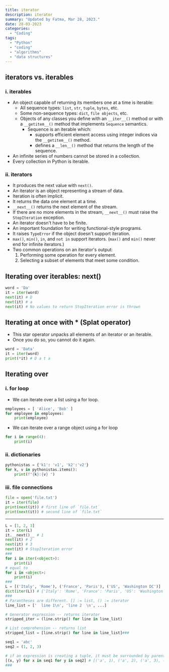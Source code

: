 ```yaml
---
title: iterator
description: iterator
summary: "Updated by Fatma, Mar 28, 2023."
date: 28-03-2023
categories:
  - "Coding"
tags:
  - "Python"
  - "coding"
  - "algorithms"
  - "data structures"
---
```


## iterators vs. iterables

### i. iterables

- An object capable of returning its members one at a time is iterable:
  - All sequence types: `list`, `str`, `tuple`, `bytes`, etc.
  - Some non-sequence types: `dict`, `file objects`, etc.
  - Objects of any classes you define with an `__iter__()` method or with a `__getitem__()` method that implements `Sequence` semantics.
    - Sequence is an iterable which:
      - supports efficient element access using integer indices via the `__getitem__()` method.
      - defines a `__len__()` method that returns the length of the sequence.
- An infinite series of numbers cannot be stored in a collection.
- Every collection in Python is iterable.

### ii. iterators

- It produces the next value with `next()`.
- An iterator is an object representing a stream of data.
- Iteration is often implicit.
- It returns the data one element at a time.
- `__next__()` returns the next element of the stream.
- If there are no more elements in the stream, `__next__()` must raise the `StopIteration` exception.
- An iterator doesn't have to be finite.
- An important foundation for writing functional-style programs.
- It raises `TypeError` if the object doesn't support iteration.
- `max()`, `min()`, `in`, and `not in` support iterators. (`max()` and `min()` never end for infinite iterators.)
- Two common operations on an iterator's output:
    1. Performing some operation for every element.
    2. Selecting a subset of elements that meet some condition.

## Iterating over iterables: next()

```python
word = 'Da'
it = iter(word)
next(it) # D
next(it) # a
next(it) # No values to return StopIteration error is thrown
```

## Iterating at once with * (Splat operator)

- This star operator unpacks all elements of an iterator or an iterable.
- Once you do so, you cannot do it again.

```python
word = 'Data'
it = iter(word)
print(*it) # D a t a
```

## Iterating over

### i. for loop

- We can iterate over a list using a for loop.

```python
employees = [ 'Alice', 'Bob' ]
for employee in employees:
    print(employee)
```

- We can iterate over a range object using a for loop

```python
for i in range(4):
    print(i)
```

### ii. dictionaries

```python
pythonistas = {'k1': 'v1', 'k2':'v2'}
for k, v in pythonistas.items():
    print(f"{k}:{v} ")
```

### iii. file connections

```python
file = open('file.txt')
it = iter(file)
print(next(it)) # first line of `file.txt`
print(next(it)) # second line of `file.txt`
```

---

```python
L = [1, 2, 3]
it = iter(L)
it.__next()__ # 1
next(it) # 2
next(it) # 3
next(it) # StopIteration error
###
for i in iter(<object>):
    print(i)
# equal to
for i in <object>:
    print(i)
###
L = [('Italy', 'Rome'), ('France', 'Paris'), ('US', 'Washington DC')]
dict(iter(L)) # {'Italy': 'Rome', 'France': 'Paris', 'US': 'Washington DC'}
###
# Parantheses are different. [] := list, () := iterator
line_list = ['  line 1\n', 'line 2  \n', ...]

# Generator expression -- returns iterator
stripped_iter = (line.strip() for line in line_list)

# List comprehension -- returns list
stripped_list = [line.strip() for line in line_list]###

seq1 = 'abc'
seq2 = (1, 2, 3)

# if an expression is creating a tuple, it must be surrounded by parentheses.
[(x, y) for x in seq1 for y in seq2] # [('a', 1), ('a', 2), ('a', 3), ('b', 1), ('b', 2), ('b', 3), ('c', 1), ('c', 2), ('c', 3)]
###
```
